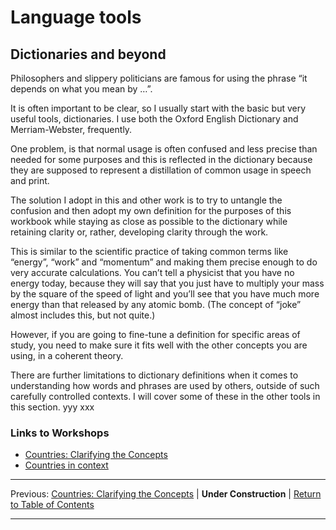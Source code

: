 # Language tools

## Dictionaries and beyond

Philosophers and slippery politicians are famous for using the phrase “it depends on what you mean by …”.

It is often important to be clear, so I usually start with the basic but very useful tools, dictionaries. I use both the Oxford English Dictionary and Merriam-Webster, frequently.

One problem, is that normal usage is often confused and less precise than needed for some purposes and this is reflected in the dictionary because they are supposed to represent a distillation of common usage in speech and print.

The solution I adopt in this and other work is to try to untangle the confusion and then adopt my own definition for the purposes of this workbook while staying as close as possible to the dictionary while retaining clarity or, rather, developing clarity through the work.

This is similar to the scientific practice of taking common terms like “energy”, “work” and “momentum” and making them precise enough to do very accurate calculations. You can’t tell a physicist that you have no energy today, because they will say that you just have to multiply your mass by the square of the speed of light and you’ll see that you have much more energy than that released by any atomic bomb. (The concept of “joke” almost includes this, but not quite.)

However, if you are going to fine-tune a definition for specific areas of study, you need to make sure it fits well with the other concepts you are using, in a coherent theory.

There are further limitations to dictionary definitions when it comes to understanding how words and phrases are used by others, outside of such carefully controlled contexts. I will cover some of these in the other tools in this section.
yyy
xxx

### Links to Workshops

* [Countries: Clarifying the Concepts](../../../firstworkshops/nationstates/clarifyingconcepts)
* [Countries in context](../../../firstworkshops/nationstates/countriesincontext)

***
Previous: [Countries: Clarifying the Concepts](../../../firstworkshops/nationstates/clarifyingconceptsreview) | **Under Construction** | [Return to Table of Contents](../../../index)
***
